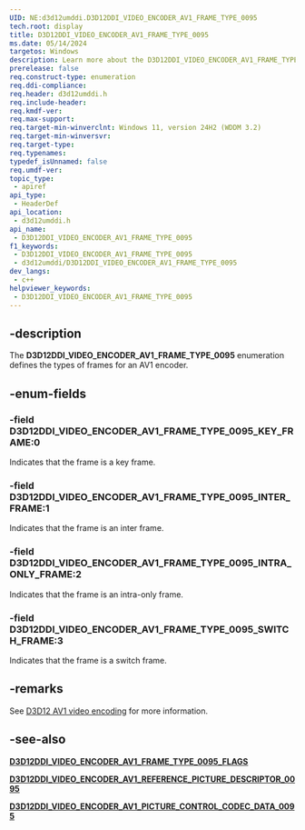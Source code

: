 ```yaml
---
UID: NE:d3d12umddi.D3D12DDI_VIDEO_ENCODER_AV1_FRAME_TYPE_0095
tech.root: display
title: D3D12DDI_VIDEO_ENCODER_AV1_FRAME_TYPE_0095
ms.date: 05/14/2024
targetos: Windows
description: Learn more about the D3D12DDI_VIDEO_ENCODER_AV1_FRAME_TYPE_0095 enumeration.
prerelease: false
req.construct-type: enumeration
req.ddi-compliance: 
req.header: d3d12umddi.h
req.include-header: 
req.kmdf-ver: 
req.max-support: 
req.target-min-winverclnt: Windows 11, version 24H2 (WDDM 3.2)
req.target-min-winversvr: 
req.target-type: 
req.typenames: 
typedef_isUnnamed: false
req.umdf-ver: 
topic_type:
 - apiref
api_type:
 - HeaderDef
api_location:
 - d3d12umddi.h
api_name:
 - D3D12DDI_VIDEO_ENCODER_AV1_FRAME_TYPE_0095
f1_keywords:
 - D3D12DDI_VIDEO_ENCODER_AV1_FRAME_TYPE_0095
 - d3d12umddi/D3D12DDI_VIDEO_ENCODER_AV1_FRAME_TYPE_0095
dev_langs:
 - c++
helpviewer_keywords:
 - D3D12DDI_VIDEO_ENCODER_AV1_FRAME_TYPE_0095
---
```


## -description

The **D3D12DDI_VIDEO_ENCODER_AV1_FRAME_TYPE_0095** enumeration defines the types of frames for an AV1 encoder.

## -enum-fields

### -field D3D12DDI_VIDEO_ENCODER_AV1_FRAME_TYPE_0095_KEY_FRAME:0

Indicates that the frame is a key frame.

### -field D3D12DDI_VIDEO_ENCODER_AV1_FRAME_TYPE_0095_INTER_FRAME:1

Indicates that the frame is an inter frame.

### -field D3D12DDI_VIDEO_ENCODER_AV1_FRAME_TYPE_0095_INTRA_ONLY_FRAME:2

Indicates that the frame is an intra-only frame.

### -field D3D12DDI_VIDEO_ENCODER_AV1_FRAME_TYPE_0095_SWITCH_FRAME:3

Indicates that the frame is a switch frame.

## -remarks

See [D3D12 AV1 video encoding](/windows-hardware/drivers/display/video-encoding-d3d12-av1.md) for more information.

## -see-also

[**D3D12DDI_VIDEO_ENCODER_AV1_FRAME_TYPE_0095_FLAGS**](ne-d3d12umddi-d3d12ddi_video_encoder_av1_frame_type_0095_flags.md)

[**D3D12DDI_VIDEO_ENCODER_AV1_REFERENCE_PICTURE_DESCRIPTOR_0095**](ns-d3d12umddi-d3d12ddi_video_encoder_av1_reference_picture_descriptor_0095.md)

[**D3D12DDI_VIDEO_ENCODER_AV1_PICTURE_CONTROL_CODEC_DATA_0095**](ns-d3d12umddi-d3d12ddi_video_encoder_av1_picture_control_codec_data_0095.md)
